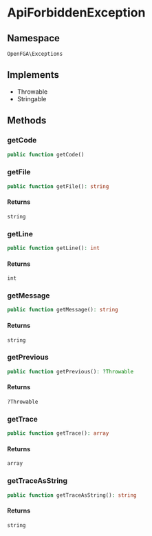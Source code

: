 # ApiForbiddenException


## Namespace
`OpenFGA\Exceptions`

## Implements
* Throwable
* Stringable

## Methods
### getCode


```php
public function getCode()
```




### getFile


```php
public function getFile(): string
```



#### Returns
`string` 

### getLine


```php
public function getLine(): int
```



#### Returns
`int` 

### getMessage


```php
public function getMessage(): string
```



#### Returns
`string` 

### getPrevious


```php
public function getPrevious(): ?Throwable
```



#### Returns
`?Throwable` 

### getTrace


```php
public function getTrace(): array
```



#### Returns
`array` 

### getTraceAsString


```php
public function getTraceAsString(): string
```



#### Returns
`string` 

